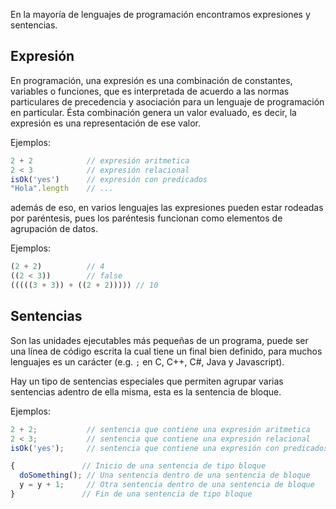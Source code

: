 En la mayoría de lenguajes de programación encontramos expresiones y sentencias.

## Expresión
En programación, una expresión es una combinación de constantes, variables o funciones, que es interpretada de acuerdo a las normas particulares de precedencia y asociación para un lenguaje de programación en particular. Ésta combinación genera un valor evaluado, es decir, la expresión es una representación de ese valor.

Ejemplos:
```js
2 + 2            // expresión aritmetica
2 < 3            // expresión relacional
isOk('yes')      // expresión con predicados
"Hola".length    // ...
```

además de eso, en varios lenguajes las expresiones pueden estar rodeadas por paréntesis, pues los paréntesis funcionan como elementos de agrupación de datos.

Ejemplos:
```js
(2 + 2)          // 4
((2 < 3))        // false
(((((3 + 3)) + ((2 + 2))))) // 10
```

## Sentencias

Son las unidades ejecutables más pequeñas de un programa, puede ser una línea de código escrita la cual tiene un final bien definido, para muchos lenguajes es un carácter (e.g. `;`  en C, C++, C#, Java y Javascript).

Hay un tipo de sentencias especiales que permiten agrupar varias sentencias adentro de ella misma, esta es la sentencia de bloque.

Ejemplos:
```js
2 + 2;           // sentencia que contiene una expresión aritmetica
2 < 3;           // sentencia que contiene una expresión relacional
isOk('yes');     // sentencia que contiene una expresión con predicados

{               // Inicio de una sentencia de tipo bloque
  doSomething(); // Una sentencia dentro de una sentencia de bloque
  y = y + 1;     // Otra sentencia dentro de una sentencia de bloque
}               // Fin de una sentencia de tipo bloque
```
